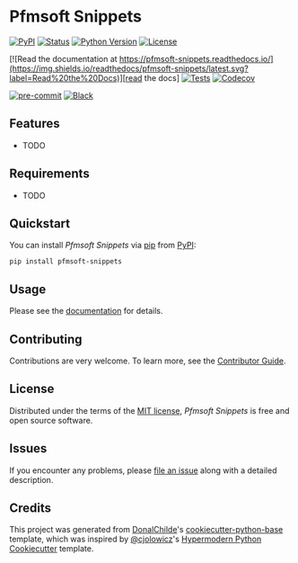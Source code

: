 # Pfmsoft Snippets

<!-- badges-begin -->
[![PyPI](https://img.shields.io/pypi/v/pfmsoft-snippets.svg)][pypi status]
[![Status](https://img.shields.io/pypi/status/pfmsoft-snippets.svg)][pypi status]
[![Python Version](https://img.shields.io/pypi/pyversions/pfmsoft-snippets)][pypi status]
[![License](https://img.shields.io/pypi/l/pfmsoft-snippets)][license]

[![Read the documentation at https://pfmsoft-snippets.readthedocs.io/](https://img.shields.io/readthedocs/pfmsoft-snippets/latest.svg?label=Read%20the%20Docs)][read the docs]
[![Tests](https://github.com/DonalChilde/pfmsoft-snippets/workflows/Tests/badge.svg)][tests]
[![Codecov](https://codecov.io/gh/DonalChilde/pfmsoft-snippets/branch/main/graph/badge.svg)][codecov]

[![pre-commit](https://img.shields.io/badge/pre--commit-enabled-brightgreen?logo=pre-commit&logoColor=white)][pre-commit]
[![Black](https://img.shields.io/badge/code%20style-black-000000.svg)][black]

[pypi status]: https://pypi.org/project/pfmsoft-snippets/
[read the docs]: https://pfmsoft-snippets.readthedocs.io/
[tests]: https://github.com/DonalChilde/pfmsoft-snippets/actions?workflow=Tests
[codecov]: https://app.codecov.io/gh/DonalChilde/pfmsoft-snippets
[pre-commit]: https://github.com/pre-commit/pre-commit
[black]: https://github.com/psf/black

<!-- badges-end -->

## Features

- TODO

## Requirements

- TODO

## Quickstart

You can install _Pfmsoft Snippets_ via [pip] from [PyPI]:

```console
pip install pfmsoft-snippets
```

## Usage

Please see the [documentation] for details.

## Contributing

Contributions are very welcome.
To learn more, see the [Contributor Guide].

## License

Distributed under the terms of the [MIT license][license],
_Pfmsoft Snippets_ is free and open source software.

## Issues

If you encounter any problems,
please [file an issue] along with a detailed description.

## Credits

This project was generated from [DonalChilde]'s [cookiecutter-python-base] template, which was inspired by [@cjolowicz]'s [Hypermodern Python Cookiecutter] template.

[@cjolowicz]: https://github.com/cjolowicz
[DonalChilde]: https://github.com/DonalChilde
[pypi]: https://pypi.org/
[hypermodern python cookiecutter]: https://github.com/cjolowicz/cookiecutter-hypermodern-python
[cookiecutter-python-base]: https://github.com/DonalChilde/cookiecutter-python-base
[file an issue]: https://github.com/DonalChilde/pfmsoft-snippets/issues
[pip]: https://pip.pypa.io/

<!-- github-only -->

[license]: https://github.com/DonalChilde/pfmsoft-snippets/blob/main/LICENSE
[contributor guide]: https://github.com/DonalChilde/pfmsoft-snippets/blob/main/CONTRIBUTING
[documentation]: https://pfmsoft-snippets.readthedocs.io/en/latest/
